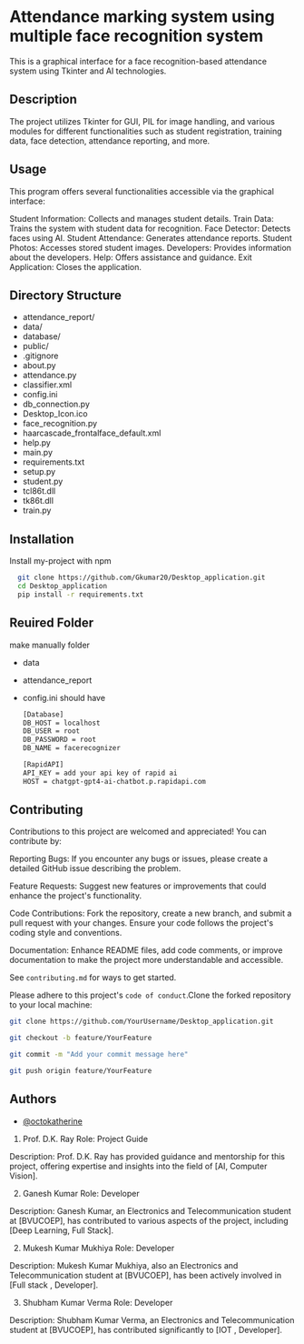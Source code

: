 
# Attendance marking system using multiple face recognition system
This is a graphical interface for a face recognition-based attendance system using Tkinter and AI technologies.



## Description
The project utilizes Tkinter for GUI, PIL for image handling, and various modules for different functionalities such as student registration, training data, face detection, attendance reporting, and more.

## Usage
This program offers several functionalities accessible via the graphical interface:

Student Information: Collects and manages student details.
Train Data: Trains the system with student data for recognition.
Face Detector: Detects faces using AI.
Student Attendance: Generates attendance reports.
Student Photos: Accesses stored student images.
Developers: Provides information about the developers.
Help: Offers assistance and guidance.
Exit Application: Closes the application.

## Directory Structure
- attendance_report/
- data/
- database/
- public/
- .gitignore
- about.py
- attendance.py
- classifier.xml
- config.ini
- db_connection.py
- Desktop_Icon.ico
- face_recognition.py
- haarcascade_frontalface_default.xml
- help.py
- main.py
- requirements.txt
- setup.py
- student.py
- tcl86t.dll
- tk86t.dll
- train.py



## Installation
Install my-project with npm

```bash
  git clone https://github.com/Gkumar20/Desktop_application.git
  cd Desktop_application
  pip install -r requirements.txt

```

## Reuired Folder 
make manually folder 
- data
- attendance_report
- config.ini should have 
  
  ```bash
  [Database]
  DB_HOST = localhost
  DB_USER = root
  DB_PASSWORD = root
  DB_NAME = facerecognizer

  [RapidAPI]
  API_KEY = add your api key of rapid ai
  HOST = chatgpt-gpt4-ai-chatbot.p.rapidapi.com

  ```
    
    
## Contributing
Contributions to this project are welcomed and appreciated! You can contribute by:

Reporting Bugs: If you encounter any bugs or issues, please create a detailed GitHub issue describing the problem.

Feature Requests: Suggest new features or improvements that could enhance the project's functionality.

Code Contributions: Fork the repository, create a new branch, and submit a pull request with your changes. Ensure your code follows the project's coding style and conventions.

Documentation: Enhance README files, add code comments, or improve documentation to make the project more understandable and accessible.

See `contributing.md` for ways to get started.

Please adhere to this project's `code of conduct`.Clone the forked repository to your local machine:
```bash
git clone https://github.com/YourUsername/Desktop_application.git

git checkout -b feature/YourFeature

git commit -m "Add your commit message here"

git push origin feature/YourFeature


```


## Authors
- [@octokatherine](https://www.github.com/octokatherine)

1. Prof. D.K. Ray
Role: Project Guide

Description: Prof. D.K. Ray has provided guidance and mentorship for this project, offering expertise and insights into the field of [AI, Computer Vision].

2. Ganesh Kumar
Role: Developer

Description: Ganesh Kumar, an Electronics and Telecommunication student at [BVUCOEP], has contributed to various aspects of the project, including [Deep Learning, Full Stack].

2. Mukesh Kumar Mukhiya
Role: Developer

Description: Mukesh Kumar Mukhiya, also an Electronics and Telecommunication student at [BVUCOEP], has been actively involved in [Full stack , Developer].

3. Shubham Kumar Verma
Role: Developer

Description: Shubham Kumar Verma, an Electronics and Telecommunication student at [BVUCOEP], has contributed significantly to [IOT , Developer].
